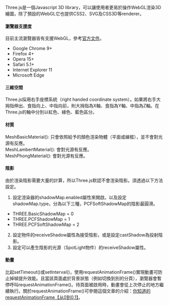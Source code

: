 Three.js是一個Javascript 3D library，可以讓使用者更易於操作WebGL渲染3D繪圖，除了預設的WebGL它也提供CSS2、SVG及CSS3D等renderer。

#### 瀏覽器支援度
目前主流瀏覽器皆有支援WebGL，參考[官方文件](https://threejs.org/docs/#manual/en/introduction/Browser-support)。
* Google Chrome 9+
* Firefox 4+
* Opera 15+
* Safari 5.1+
* Internet Explorer 11
* Microsoft Edge

#### 三維空間
Three.js採用右手座標系統（right handed coordinate system）。如果將右手大拇指伸出、食指向上、中指向前，則大拇指為X軸、食指為Y軸、中指為Z軸。在Three.js的軸中分別以紅色、綠色、藍色區分。

#### 材質
MeshBasicMaterial(): 只會依照給予的顏色渲染物體（平面或線框），並不會對光源有反應。  
MeshLambertMaterial(): 會對光源有反應。  
MeshPhongMaterial(): 會對光源有反應。

#### 陰影
由於渲染陰影需要大量的計算，所以Three.js默認不會渲染陰影。須透過以下方法設定。
1. 設定渲染器的shadowMap.enabled屬性來開啟。以及設定shadowMap.type，分為以下三種，PCFSoftShadowMap的陰影最圓滑。
  * THREE.BasicShadowMap = 0
  * THREE.PCFShadowMap = 1
  * THREE.PCFSoftShadowMap = 2
2. 設定物件的receiveShadow屬性為接受陰影，或是設定castShadow為投射陰影。
3. 設定可以產生陰影的光源（SpotLight物件）的receiveShadow屬性。

#### 動畫
比起setTimeout()或setInterval()，使用requestAnimationFrame()實現動畫可防止掉幀提升效能。且當該頁面處於背景狀態（例如切換到別的分頁），瀏覽器會暫停呼叫requestAnimationFrame()。待頁面被啟用時，動畫會從上次停止的地方繼續執行。關於requestAnimationFrame()可參閱這個文章的介紹：[你知道的requestAnimationFrame【从0到0.1】](https://juejin.im/post/6844903761102536718)。